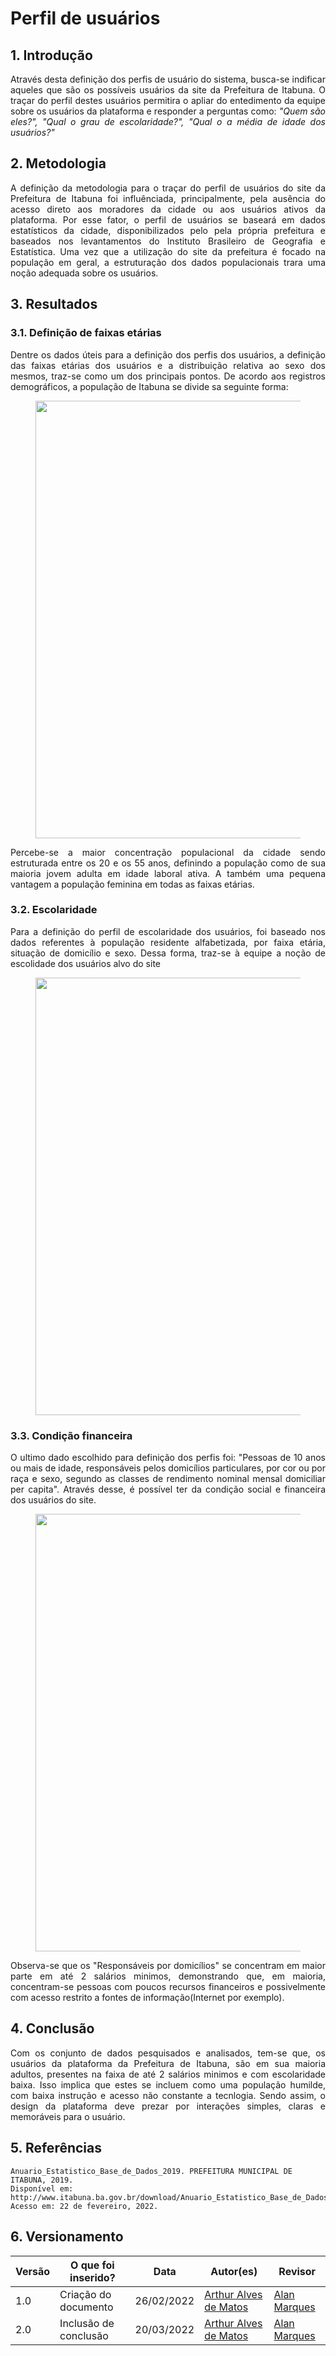 # Perfil de usuários

## 1. Introdução
<p align="justify"> 
    Através desta definição dos perfis de usuário do sistema, busca-se indificar aqueles que são os possíveis usuários da site da Prefeitura de Itabuna. O traçar do perfil destes usuários permitira o apliar do entedimento da equipe sobre os usuários da plataforma e responder a perguntas como: <i>"Quem são eles?", "Qual o grau de escolaridade?", "Qual o a média de idade dos usuários?"</i> 
</p>


## 2. Metodologia
<p align="justify"> 
    A definição da metodologia para o traçar do perfil de usuários do site da Prefeitura de Itabuna foi influênciada, principalmente, pela ausência do acesso direto aos moradores da cidade ou aos usuários ativos da plataforma. Por esse fator, o perfil de usuários se baseará em dados estatísticos da cidade, disponibilizados pelo pela própria prefeitura e baseados nos levantamentos do Instituto Brasileiro de Geografia e Estatística.
    Uma vez que a utilização do site da prefeitura é focado na população em geral, a estruturação dos dados populacionais trara uma noção adequada sobre os usuários.
</p>


## 3. Resultados

### 3.1. Definição de faixas etárias
<p align="justify">
    Dentre os dados úteis para a definição dos perfis dos usuários, a definição das faixas etárias dos usuários e a distribuição relativa ao sexo dos mesmos, traz-se como um dos principais pontos. De acordo aos registros demográficos, a população de Itabuna se divide sa seguinte forma:
</p>

<figure align='center'>
    <img src="./assets/imagens/Perfil/FaixaEtaria.png" width="700px">
</figure>

<p align="justify">
    Percebe-se a maior concentração populacional da cidade sendo estruturada entre os 20 e os 55 anos, definindo a população como de sua maioria jovem adulta em idade laboral ativa. A também uma pequena vantagem a população feminina em todas as faixas etárias.
</p>

### 3.2. Escolaridade

<p align="justify">
    Para a definição do perfil de escolaridade dos usuários, foi baseado nos dados referentes à população residente alfabetizada, por faixa etária, situação de domicílio e sexo. Dessa forma, traz-se à equipe a noção de escolidade dos usuários alvo do site
</p>


<figure align='center'>
    <img src="./assets/imagens/Perfil/Alfabetizacao.png" width="700px">
</figure>

### 3.3. Condição financeira

<p align="justify">
    O ultimo dado escolhido para definição dos perfis foi: "Pessoas de 10 anos ou mais de idade, responsáveis pelos domicílios particulares, por cor ou por raça e sexo, segundo as classes de rendimento nominal mensal domiciliar per capita". Através desse, é possível ter da condição social e financeira dos usuários do site.
</p>

<figure align='center'>
    <img src="./assets/imagens/Perfil/Rendimento.png" width="700px">
</figure>

<p align="justify">
    Observa-se que os "Responsáveis por domicílios" se concentram em maior parte em até 2 salários minimos, demonstrando que, em maioria, concentram-se pessoas com poucos recursos financeiros e possivelmente com acesso restrito a fontes de informação(Internet por exemplo).
</p>

## 4. Conclusão

<p align="justify">
    Com os conjunto de dados pesquisados e analisados, tem-se que, os usuários da plataforma da Prefeitura de Itabuna, são em sua maioria adultos, presentes na faixa de até 2 salários minimos e com escolaridade baixa. Isso implica que estes se incluem como uma população humilde, com baixa instrução e acesso não constante a tecnlogia. Sendo assim, o design da plataforma deve prezar por interações simples, claras e memoráveis para o usuário.
<p>

## 5. Referências
    Anuario_Estatistico_Base_de_Dados_2019. PREFEITURA MUNICIPAL DE ITABUNA, 2019.
    Disponível em: http://www.itabuna.ba.gov.br/download/Anuario_Estatistico_Base_de_Dados_2019.pdf.
    Acesso em: 22 de fevereiro, 2022.

## 6. Versionamento
Versão |  O que foi inserido? | Data | Autor(es)| Revisor |
---- |----- | ---- | ---- | ---- |
1.0| Criação do documento |26/02/2022| [Arthur Alves de Matos](https://github.com/Arthur-Gaudium) | [Alan Marques](https://github.com/alan-ms) |
2.0| Inclusão de conclusão | 20/03/2022| [Arthur Alves de Matos](https://github.com/Arthur-Gaudium) | [Alan Marques](https://github.com/alan-ms) |